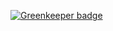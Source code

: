 

[![Greenkeeper badge](https://badges.greenkeeper.io/JustinBeckwith/tstest.svg)](https://greenkeeper.io/)